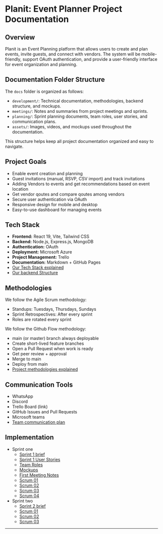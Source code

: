 # Planit: Event Planner Project Documentation

## Overview
Planit is an Event Planning platform that allows users to create and plan events, invite guests, and connect with vendors. The system will be mobile-friendly, support OAuth authentication, and provide a user-friendly interface for event organization and planning.

## Documentation Folder Structure

The `docs` folder is organized as follows:
- `development/`: Technical documentation, methodologies, backend structure, and mockups.
- `meetings/`: Notes and summaries from project meetings and sprints.
- `planning/`: Sprint planning documents, team roles, user stories, and communication plans.
- `assets/`: Images, videos, and mockups used throughout the documentation.

This structure helps keep all project documentation organized and easy to navigate.

## Project Goals
- Enable event creation and planning
- Guest invitations (manual, RSVP, CSV import) and track invitations
- Adding Vendors to events and get recommendations based on event location
- Get vendor qoutes and compare qoutes among vendors
- Secure user authentication via OAuth
- Responsive design for mobile and desktop
- Easy-to-use dashboard for managing events

## Tech Stack
- **Frontend:** React 19, Vite, Tailwind CSS
- **Backend:** Node.js, Express.js, MongoDB
- **Authentication:** OAuth
- **Deployment:** Microsoft Azure
- **Project Management:** Trello
- **Documentation:** Markdown + GitHub Pages
- [Our Tech Stack explained](./development/TechStack.md)
- [Our backend Structure](./development/Backend.md)

## Methodologies
We follow the Agile Scrum methodology:
- Standups: Tuesdays, Thursdays, Sundays
- Sprint Retrospectives: After every sprint
- Roles are rotated every sprint

We follow the Github Flow methodology:
- main (or master) branch always deployable
- Create short-lived feature branches
- Open a Pull Request when work is ready
- Get peer review + approval
- Merge to main
- Deploy from main
- [Project methodologies explained](./development/Methodologies.md)

## Communication Tools
- WhatsApp
- Discord
- Trello Board (link)
- GitHub Issues and Pull Requests
- Microsoft teams
- [Team communication plan](./planning/Sprint01/Communication.md)


## Implementation 
- Sprint one
    - [Sprint 1 brief](./planning/Sprint01/Sprint01Brief.md)
    - [Sprint 1 User Stories](./planning/Sprint01/UserStories.md)
    - [Team Roles](./planning/Sprint01/TeamRoles.md)
    - [Mockups](./development/Mockups.md)
    - [First Meeting Notes](./meetings/sprint01/2025-08-07-first-meeting.md)
    - [Scrum 01](./meetings/sprint01/Scrum.md)
    - [Scrum 02](./meetings/sprint01/Scrum02.md)
    - [Scrum 03](./meetings/sprint01/Scrum03.md)
    - [Scrum 04](./meetings/sprint01/Scrum04.md)
- Sprint two
    - [Sprint 2 brief](./planning/sprint02/Sprint02Brief.md)
    - [Scrum 01](./meetings/sprint02/Scrum01.md)
    - [Scrum 02](./meetings/sprint02/Scrum02.md)
    - [Scrum 03](./meetings/sprint02/Scrum03.md)

---
